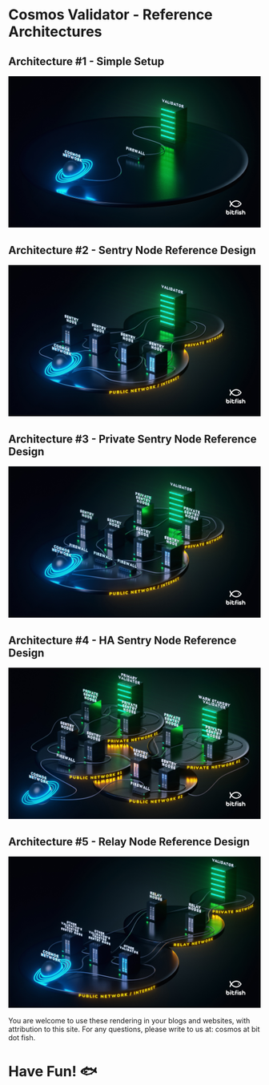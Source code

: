 # Cosmos Validator - Reference Architectures


## Architecture #1 - Simple Setup
![](/01_Basic_validator_setup.jpg)

## Architecture #2 - Sentry Node Reference Design
![](/02_Private_public_networks.jpg)

## Architecture #3 - Private Sentry Node Reference Design
![](/03_Secured_validator_architecture.jpg)

## Architecture #4 - HA Sentry Node Reference Design
![](/04_HA_secured_validator_architecture.jpg)

## Architecture #5 - Relay Node Reference Design
![](/05_Relay_architecture.jpg)

You are welcome to use these rendering in your blogs and websites, with attribution to this site. For any questions, please write to us at: cosmos at bit dot fish.

# Have Fun! 🐟